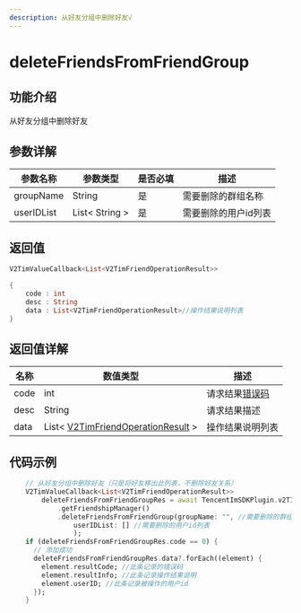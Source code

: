 ```yaml
---
description: 从好友分组中删除好友√
---
```


# deleteFriendsFromFriendGroup

## 功能介绍

从好友分组中删除好友

## 参数详解

| 参数名称       | 参数类型           | 是否必填 | 描述          |
| ---------- | -------------- | ---- | ----------- |
| groupName  | String         | 是    | 需要删除的群组名称   |
| userIDList | List< String > | 是    | 需要删除的用户id列表 |

## 返回值

```dart
V2TimValueCallback<List<V2TimFriendOperationResult>>

{
    code : int
    desc : String
    data : List<V2TimFriendOperationResult>//操作结果说明列表
}
```

## 返回值详解

| 名称   | 数值类型                                                                                      | 描述                                                             |
| ---- | ----------------------------------------------------------------------------------------- | -------------------------------------------------------------- |
| code | int                                                                                       | 请求结果[错误码](https://cloud.tencent.com/document/product/269/1671) |
| desc | String                                                                                    | 请求结果描述                                                         |
| data | List< [V2TimFriendOperationResult](../guan-jian-lei/user/v2timfriendoperationresult.md) > | 操作结果说明列表                                                       |

## 代码示例

```dart
    // 从好友分组中删除好友（只是将好友移出此列表，不删除好友关系）
    V2TimValueCallback<List<V2TimFriendOperationResult>>
        deleteFriendsFromFriendGroupRes = await TencentImSDKPlugin.v2TIMManager
            .getFriendshipManager()
            .deleteFriendsFromFriendGroup(groupName: "", //需要删除的群组名称
                userIDList: [] //需要删除的用户id列表
                );
    if (deleteFriendsFromFriendGroupRes.code == 0) {
      // 添加成功
      deleteFriendsFromFriendGroupRes.data?.forEach((element) {
        element.resultCode; //此条记录的错误码
        element.resultInfo; //此条记录操作结果说明
        element.userID; //此条记录被操作的用户id
      });
    }
```
